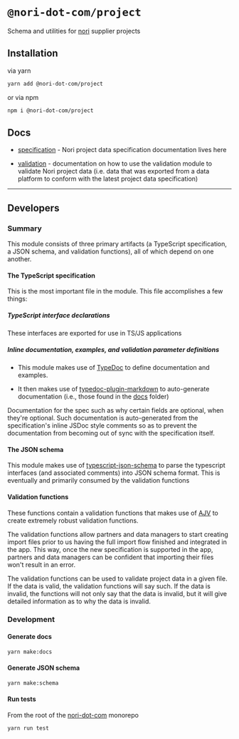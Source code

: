 # `@nori-dot-com/project`

Schema and utilities for [nori](https://nori.com) supplier projects

## Installation

via yarn

```bash
yarn add @nori-dot-com/project
```

or via npm

```bash
npm i @nori-dot-com/project
```

## Docs

- [specification](./docs/modules/_specification_.md) - Nori project data specification documentation lives here

- [validation](./docs/modules/_validation_.md) - documentation on how to use the validation module to validate Nori project data (i.e. data that was exported from a data platform to conform with the latest project data specification)

---

## Developers

### Summary

This module consists of three primary artifacts (a TypeScript specification, a JSON schema, and validation functions), all of which depend on one another.

#### The TypeScript specification

This is the most important file in the module. This file accomplishes a few things:

##### TypeScript interface declarations

These interfaces are exported for use in TS/JS applications

##### Inline documentation, examples, and validation parameter definitions

- This module makes use of [TypeDoc](https://typedoc.org/) to define documentation and examples.

- It then makes use of [typedoc-plugin-markdown](https://github.com/tgreyuk/typedoc-plugin-markdown) to auto-generate documentation (i.e., those found in the [docs](docs) folder)

Documentation for the spec such as why certain fields are optional, when they're optional. Such documentation is auto-generated from the specification's inline JSDoc style comments so as to prevent the documentation from becoming out of sync with the specification itself.

#### The JSON schema

This module makes use of [typescript-json-schema](https://github.com/YousefED/typescript-json-schema) to parse the typescript interfaces (and associated comments) into JSON schema format. This is eventually and primarily consumed by the validation functions

#### Validation functions

These functions contain a validation functions that makes use of [AJV](https://github.com/ajv-validator/ajv) to create extremely robust validation functions.

The validation functions allow partners and data managers to start creating import files prior to us having the full import flow finished and integrated in the app. This way, once the new specification is supported in the app, partners and data managers can be confident that importing their files won't result in an error.

The validation functions can be used to validate project data in a given file. If the data is valid, the validation functions will say such. If the data is invalid, the functions will not only say that the data is invalid, but it will give detailed information as to why the data is invalid.

### Development

#### Generate docs

```bash
yarn make:docs
```

#### Generate JSON schema

```bash
yarn make:schema
```

#### Run tests

From the root of the [nori-dot-com](../../README.md) monorepo

```bash
yarn run test
```
